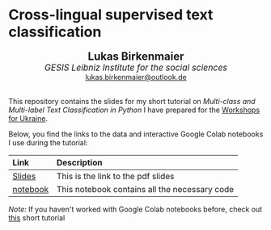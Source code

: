 # Cross-lingual supervised text classification


<center>
<b style="font-size: 150%">Lukas Birkenmaier</b>
<br>
<em style="font-size: 120%">GESIS Leibniz Institute for the social sciences</em>
<br>
<a href="mailto:lukas.birkenmaier@outlook.de">lukas.birkenmaier@outlook.de</a>
</center>
<br style="margin-below: 12pt;">

This repository contains the slides for my short tutorial on *Multi-class and Multi-label Text Classification in Python* I have prepared for the [Workshops for Ukraine](https://sites.google.com/view/dariia-mykhailyshyna/main/r-workshops-for-ukraine).

Below, you find the links to the data and interactive Google Colab notebooks I use during the tutorial:

| Link | Description |
|:---- |:----- |
| [Slides](https://drive.google.com/file/d/1dvEh-p-uOPciJSe56Wqg25ji6S9kK_HQ/view?usp=sharing) | This is the link to the pdf slides  |
| [notebook](https://colab.research.google.com/github/lukasbirki/Workshop-Classification/blob/main/Tutorial.ipynb) | This notebook contains all the necessary code |


*Note:* If you haven't worked with Google Colab notebooks before, check out [this](https://colab.research.google.com/?utm_source=scs-index) short tutorial